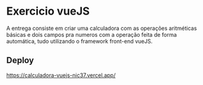 # Exercicio vueJS

A entrega consiste em criar uma calculadora com as operações aritméticas básicas e dois campos pra numeros com a operação feita de forma automática, tudo utilizando o framework front-end vueJS.

## Deploy

https://calculadora-vuejs-nic37.vercel.app/
